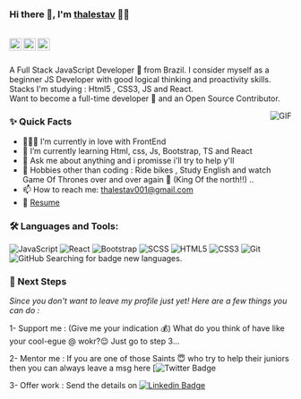 ### Hi there 👋, I'm [thalestav](https://https://github.com/thalestav) 👨‍💻

<br/>

<a href="https://www.linkedin.com/in/thalestav/">
  <img align="left" alt="thalestav's Linkedin" width="22px" src="https://cdn.jsdelivr.net/npm/simple-icons@v3/icons/linkedin.svg" />
</a>

<a href="https://twitter.com/thalestav">
  <img align="left" alt="Thalestav | Twitter" width="22px" src="https://cdn.jsdelivr.net/npm/simple-icons@v3/icons/twitter.svg" />
</a>

<a href="mailto:thalestav41@gmail.com">
  <img align="left" alt="thalestav's Email" width="22px" src="https://cdn.jsdelivr.net/npm/simple-icons@v3/icons/gmail.svg" />
</a>


<br />
<br/>

<p>
A Full Stack JavaScript Developer 🚀 from Brazil. I consider myself as a beginner JS Developer with good logical thinking and proactivity skills.
<br/>
Stacks I'm studying  : Html5 , CSS3, JS and React.
<br/>  
Want to become a full-time developer 💸 and an Open Source Contributor.
</p>

  <img align="right" alt="GIF" src="http://rooneymara.tumblr.com/post/50960016125/princessaryastark-game-of-thrones-02x10" />
  
### ✨ Quick Facts

- 👨🏽‍💻 I’m currently in love with FrontEnd 
- 🌱 I’m currently learning Html, css, Js, Bootstrap, TS and React
- 💬 Ask me about anything and i promisse i'll try to help y'll
- 🎿 Hobbies other than coding : Ride bikes , Study English and watch Game Of Thrones over and over again :wolf: (King Of the north!!) ..
- 📫 How to reach me: thalestav001@gmail.com
- 📝 [Resume](https://https://www.linkedin.com/in/thalestav/) 

### 🛠️ Languages and Tools:

![JavaScript](https://img.shields.io/badge/-JavaScript-black?style=flat-square&logo=javascript)
![React](https://img.shields.io/badge/-React-black?style=flat-square&logo=react)
![Bootstrap](https://img.shields.io/badge/-Bootstrap-black?style=flat-square&logo=bootstrap)
![SCSS](https://img.shields.io/badge/-SCSS-black?style=flat-square&logo=SASS)
![HTML5](https://img.shields.io/badge/-HTML5-black?style=flat-square&logo=html5&logoColor=white)
![CSS3](https://img.shields.io/badge/-CSS3-black?style=flat-square&logo=css3)
![Git](https://img.shields.io/badge/-Git-black?style=flat-square&logo=git)
![GitHub](https://img.shields.io/badge/-GitHub-black?style=flat-square&logo=github)
Searching for badge new languages.


### 👣 Next Steps

_Since you don't want to leave my profile just yet! Here are a few things you can do :_

1- Support me : (Give me your indication 💰) What do you think of have like your cool-egue @ wokr?😌 Just go to step 3...

2- Mentor me : If you are one of those Saints 😇 who try to help their juniors then you can always leave a msg here [![Twitter Badge]((https://twitter.com/thalestav))

3- Offer work : Send the details on [![Linkedin Badge]((https://img.shields.io/badge/LinkedIn-0077B5?style=for-the-badge&logo=linkedin&logoColor=white)https://www.linkedin.com/in/thalestav/)](https://www.linkedin.com/in/thalestav/)
